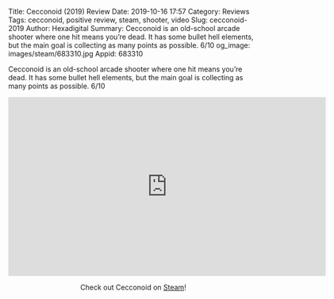 Title: Cecconoid (2019) Review
Date: 2019-10-16 17:57
Category: Reviews
Tags: cecconoid, positive review, steam, shooter, video
Slug: cecconoid-2019
Author: Hexadigital
Summary: Cecconoid is an old-school arcade shooter where one hit means you’re dead. It has some bullet hell elements, but the main goal is collecting as many points as possible. 6/10
og_image: images/steam/683310.jpg
Appid: 683310

Cecconoid is an old-school arcade shooter where one hit means you’re dead. It has some bullet hell elements, but the main goal is collecting as many points as possible. 6/10

<center><iframe src="https://www.youtube.com/embed/o4quw0tOBGM?feature=oembed" allow="accelerometer; autoplay; encrypted-media; gyroscope; picture-in-picture" width="640" height="360" frameborder="0"></iframe>

Check out Cecconoid on [Steam](https://store.steampowered.com/app/683310/?curator_clanid=34633900)!</center>